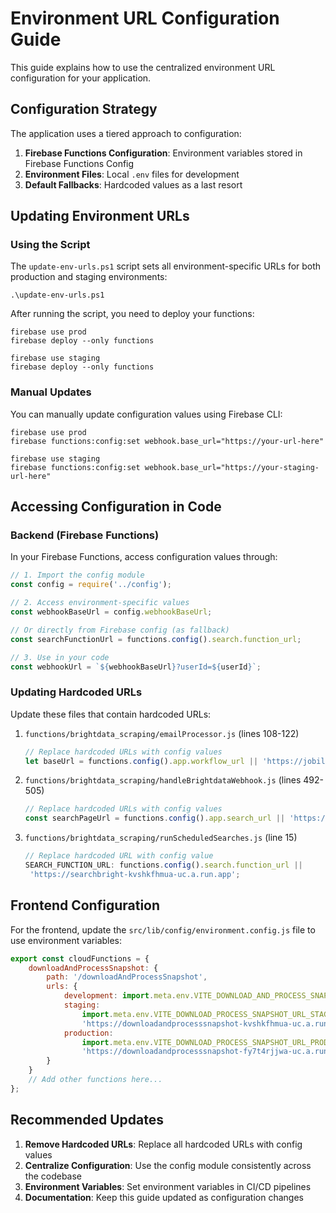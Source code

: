 # Environment URL Configuration Guide

This guide explains how to use the centralized environment URL configuration for your application.

## Configuration Strategy

The application uses a tiered approach to configuration:

1. **Firebase Functions Configuration**: Environment variables stored in Firebase Functions Config
2. **Environment Files**: Local `.env` files for development
3. **Default Fallbacks**: Hardcoded values as a last resort

## Updating Environment URLs

### Using the Script

The `update-env-urls.ps1` script sets all environment-specific URLs for both production and staging environments:

```
.\update-env-urls.ps1
```

After running the script, you need to deploy your functions:

```
firebase use prod
firebase deploy --only functions

firebase use staging
firebase deploy --only functions
```

### Manual Updates

You can manually update configuration values using Firebase CLI:

```
firebase use prod
firebase functions:config:set webhook.base_url="https://your-url-here"

firebase use staging
firebase functions:config:set webhook.base_url="https://your-staging-url-here"
```

## Accessing Configuration in Code

### Backend (Firebase Functions)

In your Firebase Functions, access configuration values through:

```javascript
// 1. Import the config module
const config = require('../config');

// 2. Access environment-specific values
const webhookBaseUrl = config.webhookBaseUrl;

// Or directly from Firebase config (as fallback)
const searchFunctionUrl = functions.config().search.function_url;

// 3. Use in your code
const webhookUrl = `${webhookBaseUrl}?userId=${userId}`;
```

### Updating Hardcoded URLs

Update these files that contain hardcoded URLs:

1. `functions/brightdata_scraping/emailProcessor.js` (lines 108-122)

   ```javascript
   // Replace hardcoded URLs with config values
   let baseUrl = functions.config().app.workflow_url || 'https://jobille-45494.web.app/workflow/';
   ```

2. `functions/brightdata_scraping/handleBrightdataWebhook.js` (lines 492-505)

   ```javascript
   // Replace hardcoded URLs with config values
   const searchPageUrl = functions.config().app.search_url || 'https://jobille-45494.web.app/list';
   ```

3. `functions/brightdata_scraping/runScheduledSearches.js` (line 15)
   ```javascript
   // Replace hardcoded URL with config value
   SEARCH_FUNCTION_URL: functions.config().search.function_url ||
   	'https://searchbright-kvshkfhmua-uc.a.run.app';
   ```

## Frontend Configuration

For the frontend, update the `src/lib/config/environment.config.js` file to use environment variables:

```javascript
export const cloudFunctions = {
	downloadAndProcessSnapshot: {
		path: '/downloadAndProcessSnapshot',
		urls: {
			development: import.meta.env.VITE_DOWNLOAD_AND_PROCESS_SNAPSHOT_URL,
			staging:
				import.meta.env.VITE_DOWNLOAD_PROCESS_SNAPSHOT_URL_STAGING ||
				'https://downloadandprocesssnapshot-kvshkfhmua-uc.a.run.app',
			production:
				import.meta.env.VITE_DOWNLOAD_PROCESS_SNAPSHOT_URL_PROD ||
				'https://downloadandprocesssnapshot-fy7t4rjjwa-uc.a.run.app'
		}
	}
	// Add other functions here...
};
```

## Recommended Updates

1. **Remove Hardcoded URLs**: Replace all hardcoded URLs with config values
2. **Centralize Configuration**: Use the config module consistently across the codebase
3. **Environment Variables**: Set environment variables in CI/CD pipelines
4. **Documentation**: Keep this guide updated as configuration changes
